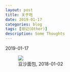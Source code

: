 ```yaml
---
layout: post
title: 关于吃
date: 2019-01-17
categories: blog
tags: [琐记(Other)]
description: Some Thoughts
---
```


2019-01-17

<figure>
<img src="{{ "img/hwang_bread-min.jpg" | absolute_url }}" />
<figcaption>豆沙面包, 2018-01-02 </figcaption>
</figure>
